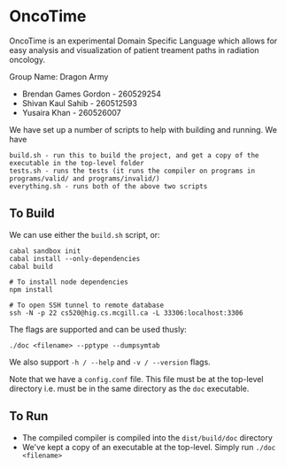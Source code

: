 OncoTime
=========

OncoTime is an experimental Domain Specific Language which allows for easy analysis and visualization of patient treament paths in radiation oncology.


Group Name: Dragon Army

- Brendan Games Gordon - 260529254
- Shivan Kaul Sahib - 260512593
- Yusaira Khan - 260526007

We have set up a number of scripts to help with building and running. We have

```
build.sh - run this to build the project, and get a copy of the executable in the top-level folder
tests.sh - runs the tests (it runs the compiler on programs in programs/valid/ and programs/invalid/)
everything.sh - runs both of the above two scripts
```

## To Build

We can use either the `build.sh` script, or:
```
cabal sandbox init
cabal install --only-dependencies
cabal build

# To install node dependencies
npm install

# To open SSH tunnel to remote database
ssh -N -p 22 cs520@hig.cs.mcgill.ca -L 33306:localhost:3306
```

The flags are supported and can be used thusly:
```
./doc <filename> --pptype --dumpsymtab
```

We also support `-h / --help` and `-v / --version` flags.

Note that we have a `config.conf` file. This file must be at the top-level directory i.e. must be in the same directory as the `doc` executable.

## To Run
- The compiled compiler is compiled into the `dist/build/doc` directory
- We've kept a copy of an executable at the top-level. Simply run `./doc <filename>`
